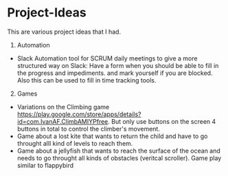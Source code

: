 # Project-Ideas
This are various project ideas that I had.


1. Automation 
- Slack Automation tool for SCRUM daily meetings to give a more structured way on Slack: Have a form when you should be able to fill in the progress and impediments. and mark yourself if you are blocked. Also this can be used to fill in time tracking tools.


2. Games 
- Variations on the Climbing game https://play.google.com/store/apps/details?id=com.IvanAF.ClimbAMIYPfree. But only use buttons on the screen 4 buttons in total to control the climber's movement.
- Game about a lost kite that wants to return the child and have to go throught alll kind of levels to reach them. 
- Game about a jellyfish that wants to reach the surface of the ocean and needs to go throught all kinds of obstacles (veritcal scroller). Game play similar to flappybird 
